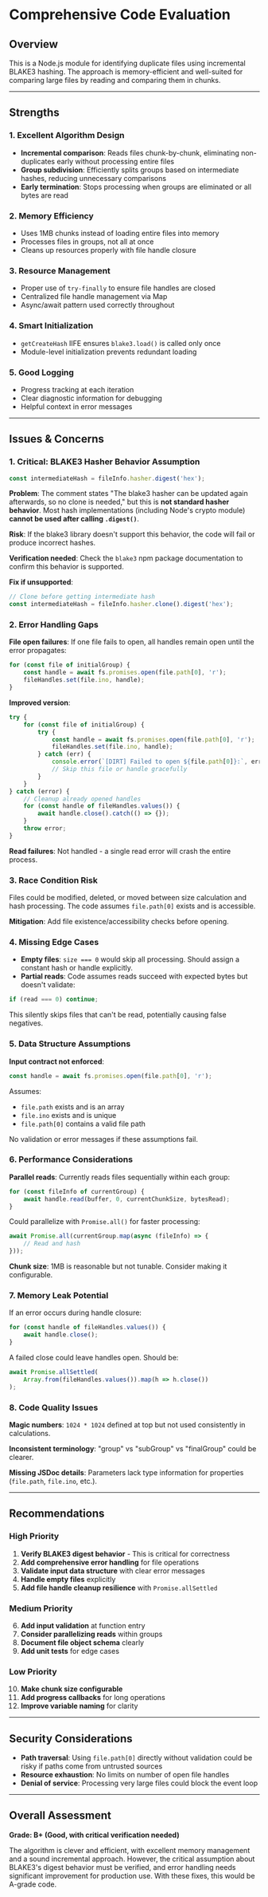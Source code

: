 # Comprehensive Code Evaluation

## Overview
This is a Node.js module for identifying duplicate files using incremental BLAKE3 hashing. The approach is memory-efficient and well-suited for comparing large files by reading and comparing them in chunks.

---

## Strengths

### 1. **Excellent Algorithm Design**
- **Incremental comparison**: Reads files chunk-by-chunk, eliminating non-duplicates early without processing entire files
- **Group subdivision**: Efficiently splits groups based on intermediate hashes, reducing unnecessary comparisons
- **Early termination**: Stops processing when groups are eliminated or all bytes are read

### 2. **Memory Efficiency**
- Uses 1MB chunks instead of loading entire files into memory
- Processes files in groups, not all at once
- Cleans up resources properly with file handle closure

### 3. **Resource Management**
- Proper use of `try-finally` to ensure file handles are closed
- Centralized file handle management via Map
- Async/await pattern used correctly throughout

### 4. **Smart Initialization**
- `getCreateHash` IIFE ensures `blake3.load()` is called only once
- Module-level initialization prevents redundant loading

### 5. **Good Logging**
- Progress tracking at each iteration
- Clear diagnostic information for debugging
- Helpful context in error messages

---

## Issues & Concerns

### 1. **Critical: BLAKE3 Hasher Behavior Assumption**
```javascript
const intermediateHash = fileInfo.hasher.digest('hex');
```

**Problem**: The comment states "The blake3 hasher can be updated again afterwards, so no clone is needed," but this is **not standard hasher behavior**. Most hash implementations (including Node's crypto module) **cannot be used after calling `.digest()`**.

**Risk**: If the blake3 library doesn't support this behavior, the code will fail or produce incorrect hashes.

**Verification needed**: Check the `blake3` npm package documentation to confirm this behavior is supported.

**Fix if unsupported**:
```javascript
// Clone before getting intermediate hash
const intermediateHash = fileInfo.hasher.clone().digest('hex');
```

### 2. **Error Handling Gaps**

**File open failures**: If one file fails to open, all handles remain open until the error propagates:
```javascript
for (const file of initialGroup) {
    const handle = await fs.promises.open(file.path[0], 'r');
    fileHandles.set(file.ino, handle);
}
```

**Improved version**:
```javascript
try {
    for (const file of initialGroup) {
        try {
            const handle = await fs.promises.open(file.path[0], 'r');
            fileHandles.set(file.ino, handle);
        } catch (err) {
            console.error(`[DIRT] Failed to open ${file.path[0]}:`, err.message);
            // Skip this file or handle gracefully
        }
    }
} catch (error) {
    // Cleanup already opened handles
    for (const handle of fileHandles.values()) {
        await handle.close().catch(() => {});
    }
    throw error;
}
```

**Read failures**: Not handled - a single read error will crash the entire process.

### 3. **Race Condition Risk**
Files could be modified, deleted, or moved between size calculation and hash processing. The code assumes `file.path[0]` exists and is accessible.

**Mitigation**: Add file existence/accessibility checks before opening.

### 4. **Missing Edge Cases**

- **Empty files**: `size === 0` would skip all processing. Should assign a constant hash or handle explicitly.
- **Partial reads**: Code assumes reads succeed with expected bytes but doesn't validate:
```javascript
if (read === 0) continue;
```
This silently skips files that can't be read, potentially causing false negatives.

### 5. **Data Structure Assumptions**

**Input contract not enforced**:
```javascript
const handle = await fs.promises.open(file.path[0], 'r');
```
Assumes:
- `file.path` exists and is an array
- `file.ino` exists and is unique
- `file.path[0]` contains a valid file path

No validation or error messages if these assumptions fail.

### 6. **Performance Considerations**

**Parallel reads**: Currently reads files sequentially within each group:
```javascript
for (const fileInfo of currentGroup) {
    await handle.read(buffer, 0, currentChunkSize, bytesRead);
}
```

Could parallelize with `Promise.all()` for faster processing:
```javascript
await Promise.all(currentGroup.map(async (fileInfo) => {
    // Read and hash
}));
```

**Chunk size**: 1MB is reasonable but not tunable. Consider making it configurable.

### 7. **Memory Leak Potential**

If an error occurs during handle closure:
```javascript
for (const handle of fileHandles.values()) {
    await handle.close();
}
```

A failed close could leave handles open. Should be:
```javascript
await Promise.allSettled(
    Array.from(fileHandles.values()).map(h => h.close())
);
```

### 8. **Code Quality Issues**

**Magic numbers**: `1024 * 1024` defined at top but not used consistently in calculations.

**Inconsistent terminology**: "group" vs "subGroup" vs "finalGroup" could be clearer.

**Missing JSDoc details**: Parameters lack type information for properties (`file.path`, `file.ino`, etc.).

---

## Recommendations

### High Priority
1. **Verify BLAKE3 digest behavior** - This is critical for correctness
2. **Add comprehensive error handling** for file operations
3. **Validate input data structure** with clear error messages
4. **Handle empty files** explicitly
5. **Add file handle cleanup resilience** with `Promise.allSettled`

### Medium Priority
6. **Add input validation** at function entry
7. **Consider parallelizing reads** within groups
8. **Document file object schema** clearly
9. **Add unit tests** for edge cases

### Low Priority
10. **Make chunk size configurable**
11. **Add progress callbacks** for long operations
12. **Improve variable naming** for clarity

---

## Security Considerations

- **Path traversal**: Using `file.path[0]` directly without validation could be risky if paths come from untrusted sources
- **Resource exhaustion**: No limits on number of open file handles
- **Denial of service**: Processing very large files could block the event loop

---

## Overall Assessment

**Grade: B+ (Good, with critical verification needed)**

The algorithm is clever and efficient, with excellent memory management and a sound incremental approach. However, the critical assumption about BLAKE3's digest behavior must be verified, and error handling needs significant improvement for production use. With these fixes, this would be A-grade code.
